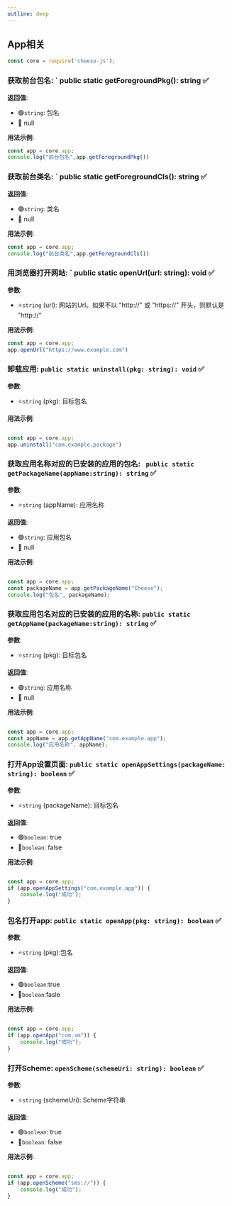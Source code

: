 ```yaml
---
outline: deep
---
```


## App相关

```javascript
const core = require('cheese-js');
```


### 获取前台包名: ` public static getForegroundPkg(): string :white_check_mark:

**返回值**:

- :green_circle:`string`: 包名
- :red_circle: null

**用法示例**:

```javascript
const app = core.app;
console.log("前台包名",app.getForegroundPkg())
```


### 获取前台类名: ` public static getForegroundCls(): string :white_check_mark:

**返回值**:

- :green_circle:`string`: 类名
- :red_circle: null

**用法示例**:

```javascript
const app = core.app;
console.log("前台类名",app.getForegroundCls())
```


### 用浏览器打开网站: ` public static openUrl(url: string): void :white_check_mark:

**参数**:

- ⭐`string` (url): 网站的Url。如果不以 "http://" 或 "https://" 开头，则默认是 "http://"

**用法示例**:

```javascript
const app = core.app;
app.openUrl("https://www.example.com")
```

### 卸载应用: `public static uninstall(pkg: string): void` :white_check_mark:

**参数**:

- ⭐`string` (pkg): 目标包名

**用法示例**:

```javascript

const app = core.app;
app.uninstall("com.example.package")
```

### 获取应用名称对应的已安装的应用的包名: ` public static getPackageName(appName:string): string` :white_check_mark:

**参数**:

- ⭐`string` (appName): 应用名称

**返回值**:

- :green_circle:`string`: 应用包名
- :red_circle: null

**用法示例**:

```javascript

const app = core.app;
const packageName = app.getPackageName("Cheese");
console.log("包名", packageName);
```

### 获取应用包名对应的已安装的应用的名称: `public static getAppName(packageName:string): string` :white_check_mark:

**参数**:

- ⭐`string` (pkg): 目标包名

**返回值**:

- :green_circle:`string`: 应用名称
- :red_circle: null

**用法示例**:

```javascript

const app = core.app;
const appName = app.getAppName("com.example.app");
console.log("应用名称", appName);
```

### 打开App设置页面: `public static openAppSettings(packageName: string): boolean` :white_check_mark:

**参数**:

- ⭐`string` (packageName): 目标包名

**返回值**:

- :green_circle:`boolean`: true
- :red_circle:`boolean`: false

**用法示例**:

```javascript

const app = core.app;
if (app.openAppSettings("com.example.app")) {
    console.log("成功");
}
```

### 包名打开app: `public static openApp(pkg: string): boolean` :white_check_mark:

**参数**:

- ⭐`string` (pkg):包名

**返回值**:

- :green_circle:`boolean`:true
- :red_circle:`boolean`:fasle

**用法示例**:

```javascript

const app = core.app;
if (app.openApp("com.sm")) {
    console.log("成功");
}
```

### 打开Scheme: `openScheme(schemeUri: string): boolean` :white_check_mark:

**参数**:

- ⭐`string` (schemeUri): Scheme字符串

**返回值**:

- :green_circle:`boolean`: true
- :red_circle:`boolean`: false

**用法示例**:

```javascript

const app = core.app;
if (app.openScheme("sms://")) {
    console.log("成功");
}
```




